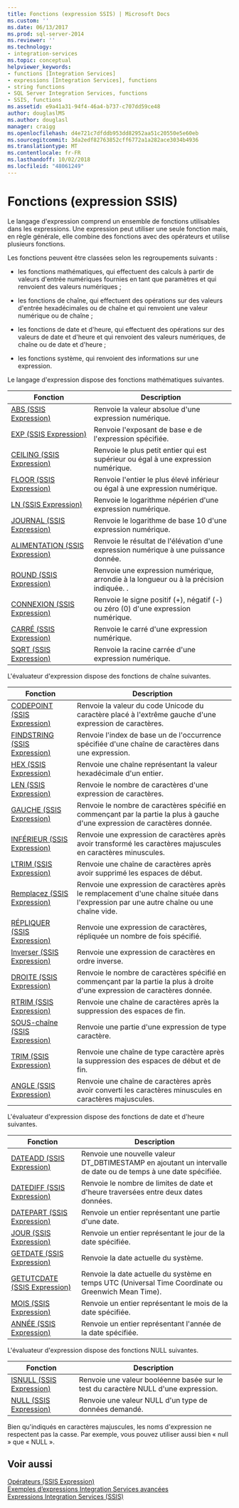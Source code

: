 ```yaml
---
title: Fonctions (expression SSIS) | Microsoft Docs
ms.custom: ''
ms.date: 06/13/2017
ms.prod: sql-server-2014
ms.reviewer: ''
ms.technology:
- integration-services
ms.topic: conceptual
helpviewer_keywords:
- functions [Integration Services]
- expressions [Integration Services], functions
- string functions
- SQL Server Integration Services, functions
- SSIS, functions
ms.assetid: e9a41a31-94f4-46a4-b737-c707dd59ce48
author: douglaslMS
ms.author: douglasl
manager: craigg
ms.openlocfilehash: d4e721c7dfddb953dd82952aa51c20550e5e60eb
ms.sourcegitcommit: 3da2edf82763852cff6772a1a282ace3034b4936
ms.translationtype: MT
ms.contentlocale: fr-FR
ms.lasthandoff: 10/02/2018
ms.locfileid: "48061249"
---
```

# <a name="functions-ssis-expression"></a>Fonctions (expression SSIS)
  Le langage d'expression comprend un ensemble de fonctions utilisables dans les expressions. Une expression peut utiliser une seule fonction mais, en règle générale, elle combine des fonctions avec des opérateurs et utilise plusieurs fonctions.  
  
 Les fonctions peuvent être classées selon les regroupements suivants :  
  
-   les fonctions mathématiques, qui effectuent des calculs à partir de valeurs d'entrée numériques fournies en tant que paramètres et qui renvoient des valeurs numériques ;  
  
-   les fonctions de chaîne, qui effectuent des opérations sur des valeurs d'entrée hexadécimales ou de chaîne et qui renvoient une valeur numérique ou de chaîne ;  
  
-   les fonctions de date et d'heure, qui effectuent des opérations sur des valeurs de date et d'heure et qui renvoient des valeurs numériques, de chaîne ou de date et d'heure ;  
  
-   les fonctions système, qui renvoient des informations sur une expression.  
  
 Le langage d'expression dispose des fonctions mathématiques suivantes.  
  
|Fonction|Description|  
|--------------|-----------------|  
|[ABS &#40;SSIS Expression&#41;](abs-ssis-expression.md)|Renvoie la valeur absolue d'une expression numérique.|  
|[EXP &#40;SSIS Expression&#41;](exp-ssis-expression.md)|Renvoie l'exposant de base e de l'expression spécifiée.|  
|[CEILING &#40;SSIS Expression&#41;](ceiling-ssis-expression.md)|Renvoie le plus petit entier qui est supérieur ou égal à une expression numérique.|  
|[FLOOR &#40;SSIS Expression&#41;](floor-ssis-expression.md)|Renvoie l'entier le plus élevé inférieur ou égal à une expression numérique.|  
|[LN &#40;SSIS Expression&#41;](ln-ssis-expression.md)|Renvoie le logarithme népérien d'une expression numérique.|  
|[JOURNAL &#40;SSIS Expression&#41;](log-ssis-expression.md)|Renvoie le logarithme de base 10 d'une expression numérique.|  
|[ALIMENTATION &#40;SSIS Expression&#41;](power-ssis-expression.md)|Renvoie le résultat de l'élévation d'une expression numérique à une puissance donnée.|  
|[ROUND &#40;SSIS Expression&#41;](round-ssis-expression.md)|Renvoie une expression numérique, arrondie à la longueur ou à la précision indiquée. .|  
|[CONNEXION &#40;SSIS Expression&#41;](sign-ssis-expression.md)|Renvoie le signe positif (+), négatif (-) ou zéro (0) d'une expression numérique.|  
|[CARRÉ &#40;SSIS Expression&#41;](square-ssis-expression.md)|Renvoie le carré d'une expression numérique.|  
|[SQRT &#40;SSIS Expression&#41;](sqrt-ssis-expression.md)|Renvoie la racine carrée d'une expression numérique.|  
  
 L'évaluateur d'expression dispose des fonctions de chaîne suivantes.  
  
|Fonction|Description|  
|--------------|-----------------|  
|[CODEPOINT &#40;SSIS Expression&#41;](codepoint-ssis-expression.md)|Renvoie la valeur du code Unicode du caractère placé à l'extrême gauche d'une expression de caractères.|  
|[FINDSTRING &#40;SSIS Expression&#41;](findstring-ssis-expression.md)|Renvoie l'index de base un de l'occurrence spécifiée d'une chaîne de caractères dans une expression.|  
|[HEX &#40;SSIS Expression&#41;](hex-ssis-expression.md)|Renvoie une chaîne représentant la valeur hexadécimale d'un entier.|  
|[LEN &#40;SSIS Expression&#41;](len-ssis-expression.md)|Renvoie le nombre de caractères d'une expression de caractères.|  
|[GAUCHE &#40;SSIS Expression&#41;](left-ssis-expression.md)|Renvoie le nombre de caractères spécifié en commençant par la partie la plus à gauche d'une expression de caractères donnée.|  
|[INFÉRIEUR &#40;SSIS Expression&#41;](lower-ssis-expression.md)|Renvoie une expression de caractères après avoir transformé les caractères majuscules en caractères minuscules.|  
|[LTRIM &#40;SSIS Expression&#41;](trim-ssis-expression.md)|Renvoie une chaîne de caractères après avoir supprimé les espaces de début.|  
|[Remplacez &#40;SSIS Expression&#41;](replace-ssis-expression.md)|Renvoie une expression de caractères après le remplacement d'une chaîne située dans l'expression par une autre chaîne ou une chaîne vide.|  
|[RÉPLIQUER &#40;SSIS Expression&#41;](replicate-ssis-expression.md)|Renvoie une expression de caractères, répliquée un nombre de fois spécifié.|  
|[Inverser &#40;SSIS Expression&#41;](reverse-ssis-expression.md)|Renvoie une expression de caractères en ordre inverse.|  
|[DROITE &#40;SSIS Expression&#41;](right-ssis-expression.md)|Renvoie le nombre de caractères spécifié en commençant par la partie la plus à droite d'une expression de caractères donnée.|  
|[RTRIM &#40;SSIS Expression&#41;](rtrim-ssis-expression.md)|Renvoie une chaîne de caractères après la suppression des espaces de fin.|  
|[SOUS-chaîne &#40;SSIS Expression&#41;](substring-ssis-expression.md)|Renvoie une partie d'une expression de type caractère.|  
|[TRIM &#40;SSIS Expression&#41;](trim-ssis-expression.md)|Renvoie une chaîne de type caractère après la suppression des espaces de début et de fin.|  
|[ANGLE &#40;SSIS Expression&#41;](upper-ssis-expression.md)|Renvoie une chaîne de caractères après avoir converti les caractères minuscules en caractères majuscules.|  
  
 L'évaluateur d'expression dispose des fonctions de date et d'heure suivantes.  
  
|Fonction|Description|  
|--------------|-----------------|  
|[DATEADD &#40;SSIS Expression&#41;](dateadd-ssis-expression.md)|Renvoie une nouvelle valeur DT_DBTIMESTAMP en ajoutant un intervalle de date ou de temps à une date spécifiée.|  
|[DATEDIFF &#40;SSIS Expression&#41;](datediff-ssis-expression.md)|Renvoie le nombre de limites de date et d'heure traversées entre deux dates données.|  
|[DATEPART &#40;SSIS Expression&#41;](datepart-ssis-expression.md)|Renvoie un entier représentant une partie d'une date.|  
|[JOUR &#40;SSIS Expression&#41;](day-ssis-expression.md)|Renvoie un entier représentant le jour de la date spécifiée.|  
|[GETDATE &#40;SSIS Expression&#41;](getdate-ssis-expression.md)|Renvoie la date actuelle du système.|  
|[GETUTCDATE &#40;SSIS Expression&#41;](getutcdate-ssis-expression.md)|Renvoie la date actuelle du système en temps UTC (Universal Time Coordinate ou Greenwich Mean Time).|  
|[MOIS &#40;SSIS Expression&#41;](month-ssis-expression.md)|Renvoie un entier représentant le mois de la date spécifiée.|  
|[ANNÉE &#40;SSIS Expression&#41;](year-ssis-expression.md)|Renvoie un entier représentant l'année de la date spécifiée.|  
  
 L'évaluateur d'expression dispose des fonctions NULL suivantes.  
  
|Fonction|Description|  
|--------------|-----------------|  
|[ISNULL &#40;SSIS Expression&#41;](null-ssis-expression.md)|Renvoie une valeur booléenne basée sur le test du caractère NULL d'une expression.|  
|[NULL &#40;SSIS Expression&#41;](null-ssis-expression.md)|Renvoie une valeur NULL d'un type de données demandé.|  
  
 Bien qu'indiqués en caractères majuscules, les noms d'expression ne respectent pas la casse. Par exemple, vous pouvez utiliser aussi bien « null » que « NULL ».  
  
## <a name="see-also"></a>Voir aussi  
 [Opérateurs &#40;SSIS Expression&#41;](operators-ssis-expression.md)   
 [Exemples d’expressions Integration Services avancées](examples-of-advanced-integration-services-expressions.md)   
 [Expressions Integration Services &#40;SSIS&#41;](integration-services-ssis-expressions.md)  
  
  
